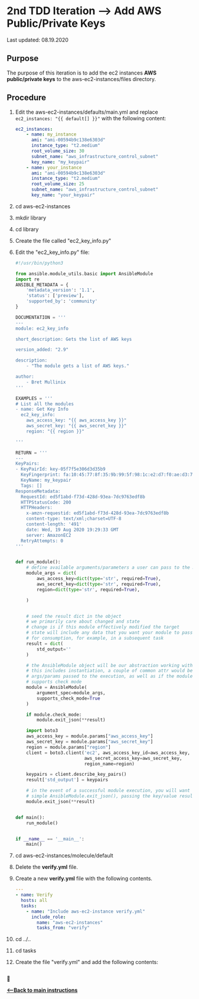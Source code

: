 # 2nd TDD Iteration --> Add AWS Public/Private Keys

Last updated: 08.19.2020

## Purpose

The purpose of this iteration is to add the ec2 instances **AWS public/private keys**
to the aws-ec2-instances/files directory.

## Procedure
1. Edit the aws-ec2-instances/defaults/main.yml and replace 
`ec2_instances: "{{ default[] }}"` with the following content:

    ```yaml
    ec2_instances:
        - name: my_instance
          ami: "ami-00594b9c138e6303d"
          instance_type: "t2.medium" 
          root_volume_size: 30
          subnet_name: "aws_infrastructure_control_subnet"
          key_name: "my_keypair"
        - name: your_instance
          ami: "ami-00594b9c138e6303d"
          instance_type: "t2.medium" 
          root_volume_size: 25
          subnet_name: "aws_infrastructure_control_subnet"
          key_name: "your_keypair"
    ```
1. cd aws-ec2-instances
1. mkdir library
1. cd library
1. Create the file called "ec2_key_info.py"
1. Edit the "ec2_key_info.py" file:

    ```python
    #!/usr/bin/python3
    
    from ansible.module_utils.basic import AnsibleModule
    import re
    ANSIBLE_METADATA = {
        'metadata_version': '1.1',
        'status': ['preview'],
        'supported_by': 'community'
    }
    
    DOCUMENTATION = '''
    ---
    module: ec2_key_info
    
    short_description: Gets the list of AWS keys
    
    version_added: "2.9"
    
    description:
        - "The module gets a list of AWS keys."
    
    author:
        - Bret Mullinix
    '''
    
    EXAMPLES = '''
    # List all the modules
    - name: Get Key Info
      ec2_key_info:
        aws_access_key: "{{ aws_access_key }}"
        aws_secret_key: "{{ aws_secret_key }}"
        region: "{{ region }}"
    
    '''
    
    RETURN = '''
    ---
    KeyPairs:
    - KeyPairId: key-05f7f5e306d3d35b9
      KeyFingerprint: fa:10:45:77:8f:35:9b:99:5f:98:1c:e2:d7:f0:ae:d3:75:1f:54:a5
      KeyName: my_keypair
      Tags: []
    ResponseMetadata:
      RequestId: ed5f1abd-f73d-428d-93ea-7dc9763edf8b
      HTTPStatusCode: 200
      HTTPHeaders:
        x-amzn-requestid: ed5f1abd-f73d-428d-93ea-7dc9763edf8b
        content-type: text/xml;charset=UTF-8
        content-length: '491'
        date: Wed, 19 Aug 2020 19:29:33 GMT
        server: AmazonEC2
      RetryAttempts: 0
    '''
    
    
    def run_module():
        # define available arguments/parameters a user can pass to the module
        module_args = dict(
            aws_access_key=dict(type='str', required=True),
            aws_secret_key=dict(type='str', required=True),
            region=dict(type='str', required=True),
    
        )
    
    
        # seed the result dict in the object
        # we primarily care about changed and state
        # change is if this module effectively modified the target
        # state will include any data that you want your module to pass back
        # for consumption, for example, in a subsequent task
        result = dict(
            std_output=''
        )
    
        # the AnsibleModule object will be our abstraction working with Ansible
        # this includes instantiation, a couple of common attr would be the
        # args/params passed to the execution, as well as if the module
        # supports check mode
        module = AnsibleModule(
            argument_spec=module_args,
            supports_check_mode=True
        )
    
        if module.check_mode:
            module.exit_json(**result)
    
        import boto3
        aws_access_key = module.params["aws_access_key"]
        aws_secret_key = module.params["aws_secret_key"]
        region = module.params["region"]
        client = boto3.client('ec2', aws_access_key_id=aws_access_key,
                              aws_secret_access_key=aws_secret_key,
                              region_name=region)
    
        keypairs = client.describe_key_pairs()
        result['std_output'] = keypairs
    
        # in the event of a successful module execution, you will want to
        # simple AnsibleModule.exit_json(), passing the key/value results
        module.exit_json(**result)
    
    
    def main():
        run_module()
    
    
    if __name__ == '__main__':
        main()
    ```

1. cd aws-ec2-instances/molecule/default
1. Delete the **verify.yml** file.
1. Create a new **verify.yml** file with the following contents.

    ```yaml
    ---
    - name: Verify
      hosts: all
      tasks:
        - name: "Include aws-ec2-instance verify.yml"
          include_role:
            name: "aws-ec2-instances"
            tasks_from: "verify"
    ```
1. cd ../..
1. cd tasks
1. Create the file "verify.yml" and add the following contents:

    ```yaml

    ```

:construction:

[**<--Back to main instructions**](../readme.md#2ndTDD)